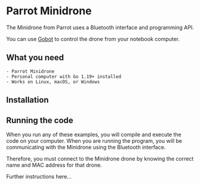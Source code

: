 # Parrot Minidrone

The Minidrone from Parrot uses a Bluetooth interface and programming API.

You can use [Gobot](https://github.com/hybridgroup/gobot) to control the drone from your notebook computer.

## What you need

    - Parrot Minidrone
    - Personal computer with Go 1.19+ installed
    - Works on Linux, macOS, or Windows

## Installation


## Running the code
When you run any of these examples, you will compile and execute the code on your computer. When you are running the program, you will be communicating with the Minidrone using the Bluetooth interface.

Therefore, you must connect to the Minidrone drone by knowing the correct name and MAC address for that drone.

Further instructions here...

